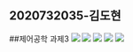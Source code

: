 ## 2020732035-김도현   
##제어공학 과제3
<img src="https://drive.google.com/uc?id=10TZ0TZJ7pd6XnqoGgHjx26W-bPcOVJwJ">
<img src="https://drive.google.com/uc?id=1-H_Wx5PKJ_ENrjv19-UQ0hNnYxKq2isw">
<img src="https://drive.google.com/uc?id=1Nl9YSN0JYap9FpNuTaMUhuYAjXDVxlE1">
<img src="https://drive.google.com/uc?id=1aVcs2Zm0FOd2kzS8Fui53AFWKiI8FOvG">
<img src="https://drive.google.com/uc?id=1E7UtrF0fu4bVund4B2L_WXh-SO7FrkxA">
